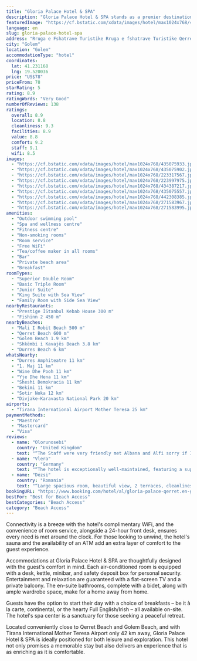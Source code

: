```yaml
---
title: "Gloria Palace Hotel & SPA"
description: "Gloria Palace Hotel & SPA stands as a premier destination for travelers seeking a blend of luxury and comfort in Golem, just a short stroll from the serene Mali I Robit Beach."
featuredImage: "https://cf.bstatic.com/xdata/images/hotel/max1024x768/435075933.jpg?k=d435b9e3864723d875fb38e37b396002b2d074c47314a748b28330d836a404a9&o=&hp=1"
language: en
slug: gloria-palace-hotel-spa
address: "Rruga e Fshatrave Turistike Rruga e fshatrave Turistike Qerret, Kavaje, 2500 Golem, Albania"
city: "Golem"
location: "Golem"
accommodationType: "hotel"
coordinates:
  lat: 41.231168
  lng: 19.520036
price: "US$78"
priceFrom: 78
starRating: 5
rating: 8.9
ratingWords: "Very Good"
numberOfReviews: 138
ratings:
  overall: 8.9
  location: 8.8
  cleanliness: 9.3
  facilities: 8.9
  value: 8.8
  comfort: 9.2
  staff: 9.1
  wifi: 8.5
images:
  - "https://cf.bstatic.com/xdata/images/hotel/max1024x768/435075933.jpg?k=d435b9e3864723d875fb38e37b396002b2d074c47314a748b28330d836a404a9&o=&hp=1"
  - "https://cf.bstatic.com/xdata/images/hotel/max1024x768/435075902.jpg?k=6049d7dc6d57e44da43c667b0d2eca4b8cea9c2cc9d730af43e1a1d5535dfd33&o=&hp=1"
  - "https://cf.bstatic.com/xdata/images/hotel/max1024x768/223317567.jpg?k=931e5d17771e39ae9d6bf7fc43042dd1104de95cce1c6bae5cb194151bb0c4b0&o=&hp=1"
  - "https://cf.bstatic.com/xdata/images/hotel/max1024x768/223997975.jpg?k=c387c8a811a0a5685d3d6bae5958fd69c7c45ca88c28a24476346f4e4807c09f&o=&hp=1"
  - "https://cf.bstatic.com/xdata/images/hotel/max1024x768/434387217.jpg?k=2e10bb7cab00b67048c7f5a3bd280636802f9d496735168fc137c7abe5a800fc&o=&hp=1"
  - "https://cf.bstatic.com/xdata/images/hotel/max1024x768/435075557.jpg?k=a48f6d9a4ae1a0c67f2f0e027d03f465d4f34d894aa870a9e8398d38832f9121&o=&hp=1"
  - "https://cf.bstatic.com/xdata/images/hotel/max1024x768/442308385.jpg?k=2acd29206107be47f8c200577ace3fb7425532b274408b02bda1773a93ec42e2&o=&hp=1"
  - "https://cf.bstatic.com/xdata/images/hotel/max1024x768/271583967.jpg?k=b18d82a29254e086f64bf73addfd2c3fa86353c3c99476e75e6aea2449134697&o=&hp=1"
  - "https://cf.bstatic.com/xdata/images/hotel/max1024x768/271583995.jpg?k=9c99bd7dcfe7bb70dc84d017d50d3d864307593d6d18701160d997813af1ed06&o=&hp=1"
amenities:
  - "Outdoor swimming pool"
  - "Spa and wellness centre"
  - "Fitness centre"
  - "Non-smoking rooms"
  - "Room service"
  - "Free WiFi"
  - "Tea/coffee maker in all rooms"
  - "Bar"
  - "Private beach area"
  - "Breakfast"
roomTypes:
  - "Superior Double Room"
  - "Basic Triple Room"
  - "Junior Suite"
  - "King Suite with Sea View"
  - "Family Room with Side Sea View"
nearbyRestaurants:
  - "Prestige İStanbul Kebab House 300 m"
  - "Fishinn 2 450 m"
nearbyBeaches:
  - "Mali I Robit Beach 500 m"
  - "Qerret Beach 600 m"
  - "Golem Beach 1.9 km"
  - "Shkëmbi i Kavajës Beach 3.8 km"
  - "Durres Beach 6 km"
whatsNearby:
  - "Durres Amphiteatre 11 km"
  - "1. Maj 11 km"
  - "Wine Dhe Pooh 11 km"
  - "Yje Dhe Hena 11 km"
  - "Sheshi Demokracia 11 km"
  - "Bekimi 11 km"
  - "Sotir Noka 12 km"
  - "Divjake-Karavasta National Park 20 km"
airports:
  - "Tirana International Airport Mother Teresa 25 km"
paymentMethods:
  - "Maestro"
  - "Mastercard"
  - "Visa"
reviews:
  - name: "Olorunosebi"
    country: "United Kingdom"
    text: "“The Staff were very friendly met Albana and Alfi sorry if I did not spell it correctly and the food is great. the hotel is clean and beautiful. The staff helped me to take my pictures being that I was a lone and they were beautiful.”"
  - name: "Vlera"
    country: "Germany"
    text: "“The hotel is exceptionally well-maintained, featuring a superbly clean and enjoyable spa. The rooms offer fantastic views and are beautifully appointed. The reception staff are highly attentive and easily accessible for assistance. But when...”"
  - name: "Dézsi"
    country: "Romania"
    text: "“Large spacious room, beautiful view, 2 terraces, cleanliness, comfort, good breakfast, nice staff and waiters .a bit far from the center”"
bookingURL: "https://www.booking.com/hotel/al/gloria-palace-qerret.en-gb.html?aid=8035640"
bestFor: "Best for Beach Access"
bestCategories: "Beach Access"
category: "Beach Access"
---
```


Connectivity is a breeze with the hotel's complimentary WiFi, and the convenience of room service, alongside a 24-hour front desk, ensures every need is met around the clock. For those looking to unwind, the hotel's sauna and the availability of an ATM add an extra layer of comfort to the guest experience.

Accommodations at Gloria Palace Hotel & SPA are thoughtfully designed with the guest's comfort in mind. Each air-conditioned room is equipped with a desk, kettle, minibar, and safety deposit box for personal security. Entertainment and relaxation are guaranteed with a flat-screen TV and a private balcony. The en-suite bathrooms, complete with a bidet, along with ample wardrobe space, make for a home away from home.

Guests have the option to start their day with a choice of breakfasts – be it à la carte, continental, or the hearty Full English/Irish – all available on-site. The hotel's spa center is a sanctuary for those seeking a peaceful retreat.

Located conveniently close to Qerret Beach and Golem Beach, and with Tirana International Mother Teresa Airport only 42 km away, Gloria Palace Hotel & SPA is ideally positioned for both leisure and exploration. This hotel not only promises a memorable stay but also delivers an experience that is as enriching as it is comfortable.